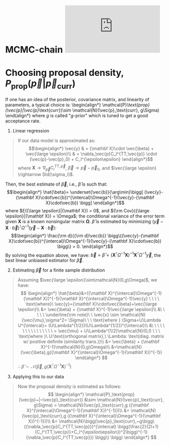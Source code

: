 # MCMC-chain  ![\Large x=\frac{-b\pm\sqrt{b^2-4ac}}{2a}](https://latex.codecogs.com/svg.latex?x%3D%5Cfrac%7B-b%5Cpm%5Csqrt%7Bb%5E2-4ac%7D%7D%7B2a%7D)

# Choosing proposal density, $P_\text{prop} (\vec{p}|\vec{p}_\text{curr})$
If one has an idea of the posterior, covariance matrix, and linearity of parameters, a typical choice is:
\begin{align*}
\mathcal{P}_\text{prop}(\vec{p}|\vec{p}_\text{curr})\sim \mathcal{N}(\vec{p}_\text{curr}, g\Sigma)
\end{align*}
where $g$ is called "$g$-prior" which is tuned to get a good acceptance rate.

1. Linear regression
> If our data model is approximated as:
$$\begin{align*}
\vec{y} & = {\mathbf X}\cdot \vec{\beta} + \vec{\large \epsilon}\\
& = \nabla_\vec{p}C_l^{TT,\vec{p}} \cdot (\vec{p}-\vec{p}_0) + C_l^{\epsilon\epsilon}
\end{align*}$$
where 
${\mathbf X} \rightarrow \nabla_\vec{p}C_l^{TT,\vec{p}}$, $\vec{\beta} \rightarrow \vec{p}-\vec{p}_0$, and 
$\vec{\large \epsilon} \rightarrow Std(\sigma_l)$. 
>
Then, the best estimate of $\vec{\beta}$, i.e., $\hat{\beta}$ is such that:
$$\begin{align*}
\hat{\beta}=  \underset{\vec{b}}{\arg\min}\bigg[
(\vec{y}-{\mathbf X}\cdot\vec{b})^{\intercal}\Omega^{-1}(\vec{y}-{\mathbf X}\cdot\vec{b})
\bigg]
\end{align*}$$
where $E({\large \epsilon}|{\mathbf X}) = 0$, and ${\rm Cov}({\large \epsilon}|{\mathbf X}) = \Omega$; 
the conditional variance of the error term given ${\mathbf X}$ is a known nonsingular matrix ${\mathbf{\Omega}}$. 
$\hat{\beta}$ is estimated by minimizing 
$(\vec{y}-{\mathbf X}\cdot\vec{b})^{\intercal}\Omega^{-1}(\vec{y}-{\mathbf X}\cdot\vec{b})$: 
$$\begin{align*}
\frac{\rm d}{{\rm d}\vec{b}}
\bigg\{(\vec{y}-{\mathbf X}\cdot\vec{b})^{\intercal}\Omega^{-1}(\vec{y}-{\mathbf X}\cdot\vec{b})
\bigg\} = 0.
\end{align*}$$
By solving the equation above, we have:
$\vec{b}=\hat{\beta}=({\mathbf X}^{\intercal}
\Omega^{-1}{\mathbf X})^{-1}{\mathbf X}^{\intercal}\Omega^{-1}\vec{y}$, the best linear unbiased estimator for
$\vec{\beta}$.

2. Estimating $\vec{\beta}$ for a finite sample distribution
>Assuming $\vec{\large \epsilon}\sim\mathcal{N}(0,g\Omega)$, we have:
$$
\begin{align*}
\hat{\beta}&=({\mathbf X}^{\intercal}\Omega^{-1}{\mathbf X})^{-1}{\mathbf X}^{\intercal}\Omega^{-1}\vec{y}
\ \ \ \  \text{where}\ \vec{y}={\mathbf X}\cdot\vec{\beta}+\vec{\large \epsilon}\\
&= \vec{\beta} + {\mathbf X}^{-1}\vec{\large \epsilon}\\
&\ \ \ \ \  \underline{\rm note}\ \  \vec{x} \sim \mathcal{N}(\vec{\mu},\sigma^2= \Sigma)\ \ \ 
\text{where } \Sigma=U\Lambda U^{\intercal}= (U\Lambda^{1/2})(U\Lambda^{1/2})^{\intercal}\\
&\ \ \ \ \ \ \ \ \ \ \ \ \ \ \ \  = \vec{\mu} + U\Lambda^{1/2}\mathcal{N}(0,I) \ \ \  
\text{where }\ U:\text{orthogonal matrix},\  \Lambda: \text{diag. matrix w/ positive definite (similarity trans.)}\\
&= \vec{\beta} + {\mathbf X}^{-1}\mathcal{N}(0,g\Omega)\\
&=\mathcal{N}(\vec{\beta},g({\mathbf X}^{\intercal}\Omega^{-1}{\mathbf X})^{-1})
\end{align*}
$$
$\therefore \hat{\beta}\sim\mathcal{N}(\vec{\beta},g({\mathbf X}^{\intercal}\Omega^{-1}{\mathbf X})^{-1})$

3. Applying this to our data
> Now the proposal density is estimated as follows:
$$
\begin{align*}
\mathcal{P}_\text{prop}(\vec{p}~|~\vec{p}_\text{curr})
&\sim \mathcal{N}(\vec{p}_\text{curr}, g\Sigma)
= \mathcal{N}(\vec{p}_\text{curr},g ({\mathbf X}^{\intercal}\Omega^{-1}{\mathbf X})^{-1}))\\
&= \mathcal{N}(\vec{p}_\text{curr},g ({\mathbf X}^{\intercal}\Omega^{-1}{\mathbf X})^{-1}))\\
&= \mathcal{N}\bigg(\vec{p}_\text{curr},~g\bigg\{(\nabla_\vec{p}C_l^{TT,\vec{p}})^{\intercal} 
\bigg(\frac{2}{2l+1}(C_l^{TT,\vec{p}}+C_l^{\epsilon\epsilon})^2\bigg)^{-1}(\nabla_\vec{p}C_l^{TT,\vec{p}})
\bigg\} \bigg)
\end{align*}
$$
